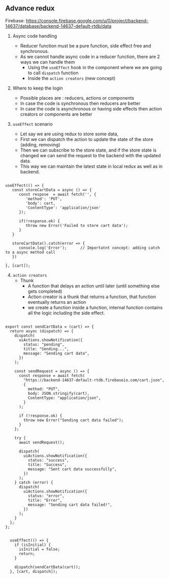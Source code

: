 ## Advance redux

Firebase: https://console.firebase.google.com/u/0/project/backend-14637/database/backend-14637-default-rtdb/data

1. Async code handling

   - Reducer function must be a pure function, side effect free and synchronous.
   - As we cannot handle async code in a reducer function, there are 2 ways we can handle them
     - Using the `useEffect` hook in the component where we are going to call `dispatch` function
     - Inside the `action creators` (new concept)

2. Where to keep the login

   - Possible places are : reducers, actions or components
   - In case the code is synchronous then reducers are better
   - In case the code is asynchronous or having side effects then action creators or components are better

3. `useEffect` scenario
   - Let say we are using redux to store some data,
   - First we can dispatch the action to update the state of the store (adding, removing)
   - Then we can subscribe to the store state, and if the store state is changed we can send the request to the backend with the updated data.
   - This way we can maintain the latest state in local redux as well as in backend.

```

useEffect(() => {
   const storeCartData = async () => {
      const respose  = await fetch('', {
         'method': 'PUT',
         'body': cart,
         'ContentType': 'application/json'
      });

      if(!response.ok) {
         throw new Error('Failed to store cart data');
      }
   }

   storeCartData().catch(error => {
      console.log('Error');      // Importatnt concept: adding catch to a async method call
   })

}, [cart]);

```

4. `action creators`
   - Thunk
     - A function that delays an action until later (until something else gets completed)
     - Action creator is a thunk that returns a function, that function eventually returns an action
     - we create a function inside a function, internal function contains all the logic including the side effect.

```In the cart-actions.js

export const sendCartData = (cart) => {
  return async (dispatch) => {
    dispatch(
      uiActions.showNotification({
        status: "pending",
        title: "Sending...",
        message: "Sending cart data",
      })
    );

    const sendRequest = async () => {
      const response = await fetch(
        "https://backend-14637-default-rtdb.firebaseio.com/cart.json",
        {
          method: "PUT",
          body: JSON.stringify(cart),
          ContentType: "application/json",
        }
      );

      if (!response.ok) {
        throw new Error("Sending cart data failed");
      }
    };

    try {
      await sendRequest();

      dispatch(
        uiActions.showNotification({
          status: "success",
          title: "Success",
          message: "Sent cart data successfully",
        })
      );
    } catch (error) {
      dispatch(
        uiActions.showNotification({
          status: "error",
          title: "Error",
          message: "Sending cart data failed!",
        })
      );
    }
  };
};


```

```in app.js
  useEffect(() => {
    if (isInitial) {
      isInitial = false;
      return;
    }

    dispatch(sendCartData(cart));
  }, [cart, dispatch]);

```
